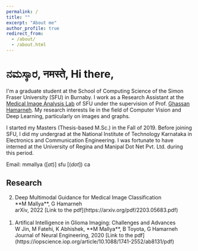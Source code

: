 ```yaml
---
permalink: /
title: ""
excerpt: "About me"
author_profile: true
redirect_from: 
  - /about/
  - /about.html
---
```


<!-- Welcome to my e-home! -->


ನಮಸ್ಕಾರ, नमस्ते, Hi there,
===

I'm a graduate student at the School of Computing Science of the Simon Fraser University (SFU) in Burnaby. I work as a Research Assistant at the [Medical Image Analysis Lab](https://www.medicalimageanalysis.com/) of SFU under the supervision of Prof. [Ghassan Hamarneh](https://scholar.google.com/citations?user=61DdlkAAAAAJ). My research interests lie in the field of Computer Vision and Deep Learning, particularly on images and graphs.

I started my Masters (Thesis-based M.Sc.) in the Fall of 2019. Before joining SFU, I did my undergrad at the National Institute of Technology Karnataka in Electronics and Communication Engineering. I was fortunate to have interned at the University of Regina and Manipal Dot Net Pvt. Ltd. during this period. 

<!-- Here's my [CV](https://drive.google.com/file/d/1Rg--6h9s2V9dd5wZNkomOUAA29ZV3pAq/view?usp=sharing).-->

Email: mmallya ([_at_)] sfu [(_dot_]) ca


Research
---

<ol reversed>
  <li>Deep Multimodal Guidance for Medical Image Classification<br /> **M Mallya**, G Hamarneh<br /> arXiv, 2022 [Link to the pdf](https://arxiv.org/pdf/2203.05683.pdf)</li>
  <br />
  <li>Artifical Intelligence in Glioma Imaging: Challenges and Advances<br /> W Jin, M Fatehi, K Abhishek, **M Mallya**, B Toyota, G Hamarneh<br /> Journal of Neural Engineering, 2020 [Link to the pdf](https://iopscience.iop.org/article/10.1088/1741-2552/ab8131/pdf)</li>
</ol>
